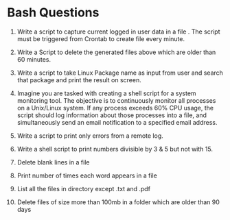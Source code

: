 # Bash Questions

1. Write a script to capture current logged in user data in a file . The script must be triggered from Crontab to create file every minute.

2. Write a Script to delete the generated files above which are older than 60 minutes.

3. Write a script to take Linux Package name as input from user and search that package and print the result on screen.

4. Imagine you are tasked with creating a shell script for a system monitoring tool. The objective is to continuously monitor all processes on a Unix/Linux system. If any process exceeds 60% CPU usage, the script should log information about those processes into a file, and simultaneously send an email notification to a specified email address.

5. Write a script to print only errors from a remote log.

6. Write a shell script to print numbers divisible by 3 & 5 but not with 15.

7. Delete blank lines in a file

8. Print number of times each word appears in a file

9. List all the files in directory except .txt and .pdf

10. Delete files of size more than 100mb in a folder which are older than 90 days